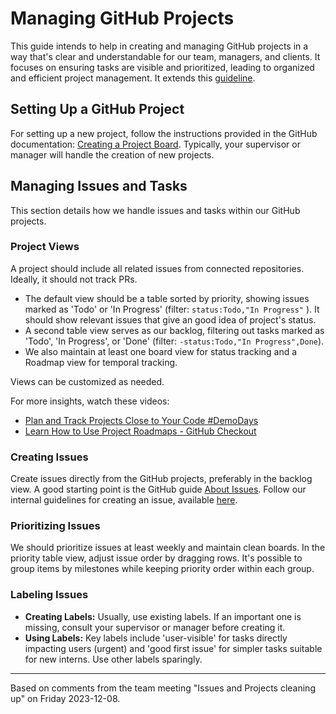 # Managing GitHub Projects

This guide intends to help in creating and managing GitHub projects in a way
that's clear and understandable for our team, managers, and clients. It focuses
on ensuring tasks are visible and prioritized, leading to organized and
efficient project management. It extends this
[guideline](https://github.com/ai-cfia/.github/blob/main/profile/CONTRIBUTING.md#working-with-github-projects).

## Setting Up a GitHub Project

For setting up a new project, follow the instructions provided in the GitHub
documentation: [Creating a Project
Board](https://docs.github.com/en/issues/organizing-your-work-with-project-boards/managing-project-boards/creating-a-project-board#creating-an-organization-wide-classic-project).
Typically, your supervisor or manager will handle the creation of new projects.

## Managing Issues and Tasks

This section details how we handle issues and tasks within our GitHub projects.

### Project Views

A project should include all related issues from connected repositories.
Ideally, it should not track PRs.

- The default view should be a table sorted by priority, showing issues marked
  as 'Todo' or 'In Progress' (filter: `status:Todo,"In Progress"` ). It should
  show relevant issues that give an good idea of project's status.
- A second table view serves as our backlog, filtering out tasks marked as
  'Todo', 'In Progress', or 'Done' (filter: `-status:Todo,"In Progress",Done`).
- We also maintain at least one board view for status tracking and a Roadmap
  view for temporal tracking.

Views can be customized as needed.

For more insights, watch these videos:

- [Plan and Track Projects Close to Your Code
  #DemoDays](https://www.youtube.com/watch?v=SI1ra-XHWHM)
- [Learn How to Use Project Roadmaps - GitHub
  Checkout](https://www.youtube.com/watch?v=D80u__nYYWw)

### Creating Issues

Create issues directly from the GitHub projects, preferably in the backlog view.
A good starting point is the GitHub guide [About
Issues](https://docs.github.com/en/issues/tracking-your-work-with-issues/about-issues).
Follow our internal guidelines for creating an issue, available
[here](https://github.com/ai-cfia/.github/blob/main/profile/CONTRIBUTING.md#filing-an-issueticket).

### Prioritizing Issues

We should prioritize issues at least weekly and maintain clean boards. In the
priority table view, adjust issue order by dragging rows. It's possible to group
items by milestones while keeping priority order within each group.

### Labeling Issues

- **Creating Labels:** Usually, use existing labels. If an important one is
  missing, consult your supervisor or manager before creating it.
- **Using Labels:** Key labels include 'user-visible' for tasks directly
  impacting users (urgent) and 'good first issue' for simpler tasks suitable for
  new interns. Use other labels sparingly.

---

Based on comments from the team meeting "Issues and Projects cleaning up" on
Friday 2023-12-08.
